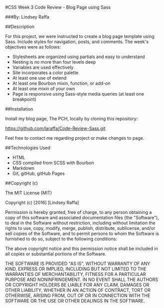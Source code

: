 #CSS Week 3 Code Review - Blog Page using Sass

###By: Lindsey Raffa

##Description

For this project, we were instructed to create a blog page template using Sass. Include styles for navigation, posts, and comments. The week's objectives were as follows:

- Stylesheets are organized using partials and easy to understand
- Nesting is no more than four levels deep
- Variables are used effectively
- Site incorporates a color palette
- At least one use of extend
- At least one Bourbon mixin, function, or add-on
- At least one mixin of your own
- Page is responsive using Sass-style media queries (at least one breakpoint)

##Installation

Install my blog page, The PCH, locally by cloning this repository:

https://github.com/laraffa/Code-Review-Sass.git

Feel free to contact me regarding project or make changes to page.



##Technologies Used

- HTML
- CSS compiled from SCSS with Bourbon
- Markdown
- Git, gitHub, gitHub Pages

##Copyright (c)

The MIT License (MIT)

Copyright (c) [2016] [Lindsey Raffa]

Permission is hereby granted, free of charge, to any person obtaining a copy
of this software and associated documentation files (the "Software"), to deal
in the Software without restriction, including without limitation the rights
to use, copy, modify, merge, publish, distribute, sublicense, and/or sell
copies of the Software, and to permit persons to whom the Software is
furnished to do so, subject to the following conditions:

The above copyright notice and this permission notice shall be included in all
copies or substantial portions of the Software.

THE SOFTWARE IS PROVIDED "AS IS", WITHOUT WARRANTY OF ANY KIND, EXPRESS OR
IMPLIED, INCLUDING BUT NOT LIMITED TO THE WARRANTIES OF MERCHANTABILITY,
FITNESS FOR A PARTICULAR PURPOSE AND NONINFRINGEMENT. IN NO EVENT SHALL THE
AUTHORS OR COPYRIGHT HOLDERS BE LIABLE FOR ANY CLAIM, DAMAGES OR OTHER
LIABILITY, WHETHER IN AN ACTION OF CONTRACT, TORT OR OTHERWISE, ARISING FROM,
OUT OF OR IN CONNECTION WITH THE SOFTWARE OR THE USE OR OTHER DEALINGS IN THE
SOFTWARE.
